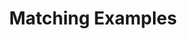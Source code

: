 ---
  id: "1905"
  fieldLayoutId: "89"
  uid: "7bbeb989-5f31-4ae5-96cc-4a92f0015058"
  enabled: "1"
  archived: "0"
  dateCreated: "2018-04-19 20:48:55"
  dateUpdated: "2019-01-28 02:47:24"
  siteSettingsId: "1905"
  slug: "matching-examples"
  siteId: "1"
  uri: "patterns/web/entry/matching-examples"
  enabledForSite: "1"
  sectionId: "2"
  typeId: "2"
  authorId: "1"
  postDate: "2018-04-19 20:48:00"
  expiryDate: null
  contentId: "1905"
  title: "Matching Examples"
  field_allColorsComputed: null
  field_allColorsComputedIllustration: null
  field_allColorsComputedThumbnail: null
  field_appDescription: null
  field_appDescriptionSentiment: null
  field_audio: "0"
  field_authorFaq: null
  field_bgThumbPosition: "left center"
  field_body: null
  field_captureSize: null
  field_categoriesRaw: "reducing friction,reducing cognitive load,foolproofing,"
  field_categoryInPlainText: null
  field_coldThumbTransform: null
  field_colorPalette: null
  field_contributorName: null
  field_contributorUrl: null
  field_coverColor: null
  field_dominantColor: null
  field_externalContributor: "0"
  field_fetchWebsiteData: null
  field_fullName: null
  field_gfycatSource: null
  field_gif: "0"
  field_gumletUrl: null
  field_gumletUrlNoPreParse: null
  field_howHelps: "<p><strong>Reducing Friction, Reducing Cognitive Load and Ease of Use.</strong></p><p>Products that serve technical audiences like software developers are far from being ideally usable. Most products for this audience rely heavily on the expectation that the final users have specific knowledge that can fill the gaps in those experiences.</p><p>Unfortunately, this is far from true, and many products fail to address this issue. </p><p>By providing snippets that match the actual names of resources instead of placeholder examples, Fortrabbit allows users to have a less confusing experience with their documentation as well as reducing the technical complexity of their product.</p><p>This type of solution helps to reduce the very high friction that is very common with technical products like Fortrabbit.</p>"
  field_howWorks: "<p>Fortrabbit is a managed cloud application service that allows small developers and startups to host PHP applications without the hassle of other more complex or not managed hosting services.</p><p>Since Fortrabbit is a very technical service with the goal of making specific parts of developing cloud application and websites more straightforward, one key component of their approach is to provide low friction methods to interact with their service.</p><p>To achieve this, Fortrabbit provides easy to read and concise documentation that teaches their customers how to do things like deploying, connecting to their servers via SSH and changing configurations.</p><p>When Fortrabbit customers access the documentation while logged in, all the examples in the documentation match the name of the app and resources of that account. </p><p>If a user has more than one app under the account, the documentation has a dropdown control to change the matching examples to the desired app.</p><p>Users can expect that any example snippet copied from the documentation will run without problems since they exactly match the resource names provided by Fortrabbit.</p>"
  field_iconColors: null
  field_iconComputedColors: null
  field_illustrationSource: null
  field_imagePathRaw: "https://s3-us-west-2.amazonaws.com/waveguideio/captures/waves/fortrabbit-matching-example.png"
  field_imageTextOcr: null
  field_depthArticleBody: null
  field_lpSentimentScore: null
  field_lpUrl: null
  field_mediaEmbed: "<figure><img src=\"{asset:2077:url||https://s3-us-west-2.amazonaws.com/waveguideio/captures/waves/fortrabbit-matching-example.png}\" alt=\"\" /></figure>"
  field_mobileId: null
  field_mobileShotSrc: null
  field_newsObject: null
  field_pageFetchJsonString: null
  field_patternSrc: "Fortrabbit"
  field_platformRaw: "Web"
  field_qualityDescription: null
  field_rawResponse: null
  field_readingDuration: null
  field_readingDurationSeconds: null
  field_readingEaseLevel: null
  field_readingEaseScore: null
  field_references: null
  field_screenshotColors: null
  field_screenshotComputedColors: null
  field_sourceFromArchive: null
  field_strategyDescription: null
  field_thumbColors: null
  field_thumbVideoUrl: null
  field_webDescription: null
  field_webTitle: null
  field_what: "<p>This is a solution found in the Fortrabbit service documentation. When a customer needs to reference a specific terminal command or code example from Fortrabbit's documentation, their documentation matches those commands and samples with the exact resource names in the customer's account. This behavior facilitates copy and pasting snippets from the documentation.</p>"
  root: null
  lft: null
  rgt: null
  level: null
  structureId: null
  layout: layouts/post.njk
---